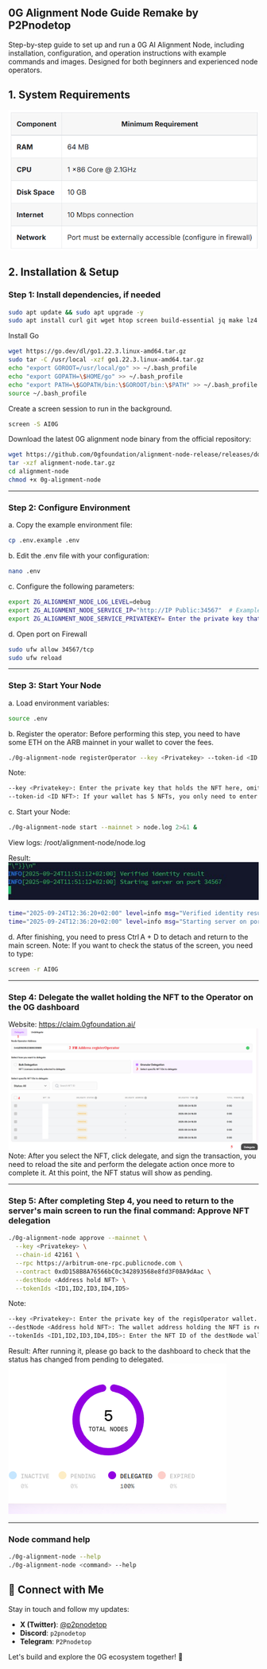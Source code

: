 ## 0G Alignment Node Guide Remake by P2Pnodetop
Step-by-step guide to set up and run a 0G AI Alignment Node, including installation, configuration, and operation instructions with example commands and images. Designed for both beginners and experienced node operators.

## 1. System Requirements
![System Requirements](Images0G/Requirement.png)

## 2. Installation & Setup
### Step 1: Install dependencies, if needed

```bash
sudo apt update && sudo apt upgrade -y
sudo apt install curl git wget htop screen build-essential jq make lz4 gcc unzip -y
```
Install Go
```bash
wget https://go.dev/dl/go1.22.3.linux-amd64.tar.gz
sudo tar -C /usr/local -xzf go1.22.3.linux-amd64.tar.gz
echo "export GOROOT=/usr/local/go" >> ~/.bash_profile
echo "export GOPATH=\$HOME/go" >> ~/.bash_profile
echo "export PATH=\$GOPATH/bin:\$GOROOT/bin:\$PATH" >> ~/.bash_profile
source ~/.bash_profile
```
Create a screen session to run in the background.
```bash
screen -S AI0G
```
Download the latest 0G alignment node binary from the official repository:
```bash
wget https://github.com/0gfoundation/alignment-node-release/releases/download/v1.0.0/alignment-node.tar.gz
tar -xzf alignment-node.tar.gz
cd alignment-node
chmod +x 0g-alignment-node
```
------------------------------------------------------------------------------------------------
### Step 2: Configure Environment
a. Copy the example environment file:
```bash
cp .env.example .env
```
b. Edit the .env file with your configuration:
```bash
nano .env
```
c. Configure the following parameters:
```bash
export ZG_ALIGNMENT_NODE_LOG_LEVEL=debug
export ZG_ALIGNMENT_NODE_SERVICE_IP="http://IP Public:34567"  # Example: http://36.50.176.xxx:34567
export ZG_ALIGNMENT_NODE_SERVICE_PRIVATEKEY= Enter the private key that holds the NFT here, omit the 0x
```
d. Open port on Firewall
```bash
sudo ufw allow 34567/tcp
sudo ufw reload
```
------------------------------------------------------------------------------------------------
### Step 3: Start Your Node
a. Load environment variables:
```bash
source .env
```
b. Register the operator: Before performing this step, you need to have some ETH on the ARB mainnet in your wallet to cover the fees.
```bash
./0g-alignment-node registerOperator --key <Privatekey> --token-id <ID NFT> --chain-id 42161 --rpc https://arbitrum-one-rpc.publicnode.com --contract 0xdD158B8A76566bC0c342893568e8fd3F08A9dAac
```
Note:
```bash
--key <Privatekey>: Enter the private key that holds the NFT here, omit the 0x.
--token-id <ID NFT>: If your wallet has 5 NFTs, you only need to enter 1 NFT ID as a representative, no need to enter all 5.
```
c. Start your Node:
```bash
./0g-alignment-node start --mainnet > node.log 2>&1 &
```
View logs: /root/alignment-node/node.log

Result: 
![System Requirements](Images0G/Logsfile.png)
```bash
time="2025-09-24T12:36:20+02:00" level=info msg="Verified identity result" address=0xabcxyz
time="2025-09-24T12:36:20+02:00" level=info msg="Starting server on port 34567"
```
d. After finishing, you need to press Ctrl A + D to detach and return to the main screen.
Note: If you want to check the status of the screen, you need to type:
 ```bash
 screen -r AI0G
 ```
------------------------------------------------------------------------------------------------
### Step 4: Delegate the wallet holding the NFT to the Operator on the 0G dashboard
Website: https://claim.0gfoundation.ai/
![System Requirements](Images0G/Delegateondashboard.png)
Note: After you select the NFT, click delegate, and sign the transaction, you need to reload the site and perform the delegate action once more to complete it. At this point, the NFT status will show as pending.

------------------------------------------------------------------------------------------------
### Step 5: After completing Step 4, you need to return to the server's main screen to run the final command: Approve NFT delegation

```bash
./0g-alignment-node approve --mainnet \
  --key <Privatekey> \
  --chain-id 42161 \
  --rpc https://arbitrum-one-rpc.publicnode.com \
  --contract 0xdD158B8A76566bC0c342893568e8fd3F08A9dAac \
  --destNode <Address hold NFT> \
  --tokenIds <ID1,ID2,ID3,ID4,ID5>
```
Note: 
```bash
--key <Privatekey>: Enter the private key of the regisOperator wallet.
--destNode <Address hold NFT>: The wallet address holding the NFT is required to delegate into the regisOperator wallet.
--tokenIds <ID1,ID2,ID3,ID4,ID5>: Enter the NFT ID of the destNode wallet
```
Result: After running it, please go back to the dashboard to check that the status has changed from pending to delegated.
![System Requirements](Images0G/Delegated.png)

------------------------------------------------------------------------------------------------
### Node command help
```bash
./0g-alignment-node --help
./0g-alignment-node <command> --help
```

## 🚀 Connect with Me

Stay in touch and follow my updates:

- **X (Twitter)**: [@p2pnodetop](https://x.com/p2pnodetop)  
- **Discord**: `p2pnodetop`  
- **Telegram**: `P2Pnodetop`

Let's build and explore the 0G ecosystem together! 🌌

  































